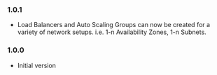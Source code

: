 ### 1.0.1
* Load Balancers and Auto Scaling Groups can now be created for a variety of network setups. i.e. 1-n Availability Zones, 1-n Subnets.

### 1.0.0
* Initial version
